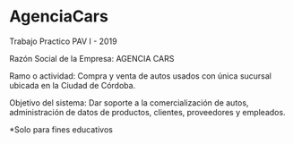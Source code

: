 # AgenciaCars
Trabajo Practico PAV I - 2019

Razón Social de la Empresa: AGENCIA CARS

Ramo o actividad: Compra y venta de autos usados con única sucursal ubicada en la Ciudad de Córdoba.

Objetivo del sistema: Dar soporte a la comercialización de autos, administración de datos de productos, clientes, proveedores y empleados.


*Solo para fines educativos
